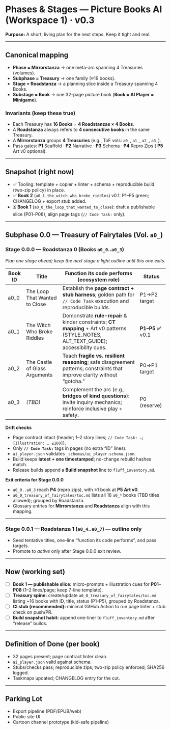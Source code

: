 # Phases & Stages — Picture Books AI (Workspace 1) · v0.3

**Purpose:** A short, living plan for the next steps. Keep it tight and real.

---

## Canonical mapping
- **Phase = Mirrorstanza** → one meta-arc spanning 4 Treasuries (volumes).
- **Subphase = Treasury** → one family (≈16 books).
- **Stage = Roadstanza** → a planning slice inside a Treasury spanning 4 Books.
- **Substage = Book** → one 32-page picture book (**Book = AI Player = Minigame**).

### Invariants (keep these true)
- Each Treasury has **16 Books** = **4 Roadstanzas × 4 Books**.
- A **Roadstanza** always refers to **4 consecutive books** in the same Treasury.
- A **Mirrorstanza** groups **4 Treasuries** (e.g., ToF vols: `a0_`, `a1_`, `a2_`, `a3_`).
- Pass gates: **P1** Scaffold · **P2** Narrative · **P3** Schema · **P4** Repro Zips ( **P5** Art v0 optional).

---

## Snapshot (right now)
- ✅ Tooling: template + copier + linter + schema + reproducible build (two-zip policy) in place.
- ✅ **Book 2** (`a0_1_the_witch_who_broke_riddles`) v0.1: P1–P5 green; CHANGELOG + export stub added.
- ⏳ **Book 1** (`a0_0_the_loop_that_wanted_to_close`): draft a publishable slice (P01–P08), align page tags (`// Code Task:` only).

---

## Subphase 0.0 — Treasury of Fairytales (Vol. `a0_`)

### Stage 0.0.0 — Roadstanza 0 (Books `a0_0`..`a0_3`)
*Plan one stage ahead; keep the next stage a light outline until this one exits.*

| Book ID | Title                                  | Function its code performs (ecosystem role)                        | Status       |
|---------| ---------------------------------------|--------------------------------------------------------------------|--------------|
| a0_0    | The Loop That Wanted to Close          | Establish the **page contract + stub harness**; golden path for `// Code Task` execution and reproducible builds.                 | P1→P2 target                                                       |
| a0_1    | The Witch Who Broke Riddles            | Demonstrate **rule-repair** & kinder constraints; **CT mapping** + Art v0 patterns (STYLE_NOTES, ALT_TEXT_GUIDE); accessibility cues. | **P1–P5 ✅** v0.1                                                  |
| a0_2    | The Castle of Glass Arguments          | Teach **fragile vs. resilient reasoning**; safe disagreement patterns; constraints that improve clarity without “gotcha.”             | P0→P1 target                                                       |
| a0_3    | *(TBD)*                                | Complement the arc (e.g., **bridges of kind questions**): invite inquiry mechanics; reinforce inclusive play + safety.                 | P0 (reserve)                                                       |

**Drift checks**
- Page contract intact (header; 1–2 story lines; `// Code Task: …`; `[Illustration: … ≤160]`).
- Only **`// Code Task:`** tags in pages (no extra “ID” lines).
- `ai_player.json` validates `_schemas/ai_player.schema.json`.
- Build keeps **latest + one timestamped**; no-change rebuild hashes match.
- Release builds append a **Build snapshot** line to `fluff_inventory.md`.

**Exit criteria for Stage 0.0.0**
- `a0_0..a0_3` reach **P4** (repro zips), with ≥1 book at **P5 Art v0**.
- `a0_0_treasury_of_fairytales/toc.md` lists all 16 `a0_*` books (TBD titles allowed); grouped by Roadstanza.
- Glossary entries for **Mirrorstanza** and **Roadstanza** align with this mapping.

---

### Stage 0.0.1 — Roadstanza 1 (`a0_4`..`a0_7`) — outline only
- Seed tentative titles, one-line “function its code performs”, and pass targets.
- Promote to *active* only after Stage 0.0.0 exit review.

---

## Now (working set)
- [ ] **Book 1 — publishable slice:** micro-prompts + illustration cues for **P01–P08** (1–2 lines/page; keep 7-line template).
- [ ] **Treasury spine:** create/update `a0_0_treasury_of_fairytales/toc.md` listing ~16 books with ID, title, status (P1–P5), grouped by Roadstanza.
- [ ] **CI stub (recommended):** minimal GitHub Action to run page linter + stub check on push/PR.
- [ ] **Build snapshot habit:** append one-liner to `fluff_inventory.md` after “release” builds.

---

## Definition of Done (per book)
- 32 pages present; page contract linter clean.
- `ai_player.json` valid against schema.
- Stubs/checks pass; reproducible zips; two-zip policy enforced; SHA256 logged.
- Taskmaps updated; CHANGELOG entry for the cut.

---

## Parking Lot
- Export pipeline (PDF/EPUB/web)
- Public site UI
- Cartoon channel prototype (kid-safe pipeline)

